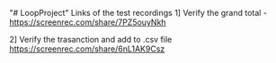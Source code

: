 "# LoopProject" 
Links of the test recordings 
1] Verify the grand total - 
https://screenrec.com/share/7PZ5ouyNkh

2] Verify the trasanction and add to .csv file
https://screenrec.com/share/6nL1AK9Csz
